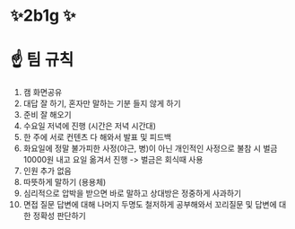 # ✨2b1g ✨
# ☝ 팀 규칙
1. 캠 화면공유
2. 대답 잘 하기, 혼자만 말하는 기분 들지 않게 하기
3. 준비 잘 해오기
4. 수요일 저녁에 진행 (시간은 저녁 시간대)
5. 한 주에 서로 컨텐츠 다 해와서 발표 및 피드백
6. 화요일에 정말 불가피한 사정(야근, 병)이 아닌 개인적인 사정으로 불참 시 벌금 10000원 내고 요일 옮겨서 진행
-> 벌금은 회식때 사용 
7. 인원 추가 없음
8. 따뜻하게 말하기 (용용체)
9. 심리적으로 압박을 받으면 바로 말하고 상대방은 정중하게 사과하기
10. 면접 질문 답변에 대해 나머지 두명도 철저하게 공부해와서 꼬리질문 및 답변에 대한 정확성 판단하기
